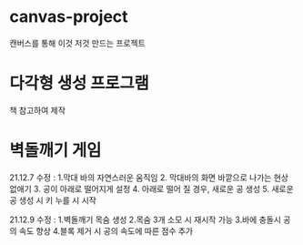 # canvas-project
캔버스를 통해 이것 저것 만드는 프로젝트

# 다각형 생성 프로그램
 책 참고하여 제작
 
# 벽돌깨기 게임
 21.12.7 수정 : 1.막대 바의 자연스러운 움직임 2. 막대바의 화면 바깥으로 나가는 현상 없애기 3. 공이 아래로 떨어지게 설정 4. 아래로 떨어 질 경우, 새로운 공 생성 5. 새로운 공 생성 시 키 누를 시 시작
 
 21.12.9 수정 : 1.벽돌깨기 목숨 생성 2.목숨 3개 소모 시 재시작 가능 3.바에 충돌시 공의 속도 향상 4.블록 제거 시 공의 속도에 따른 점수 추가
